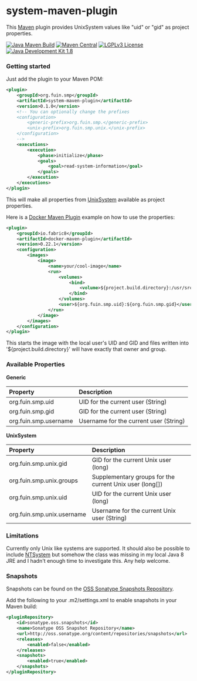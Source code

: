# system-maven-plugin
This [Maven](https://maven.apache.org/) plugin provides UnixSystem values like "uid" or "gid" as project properties.

[![Java Maven Build](https://github.com/fuinorg/system-maven-plugin/actions/workflows/maven.yml/badge.svg)](https://github.com/fuinorg/system-maven-plugin/actions/workflows/maven.yml)
[![Maven Central](https://maven-badges.herokuapp.com/maven-central/org.fuin.smp/system-maven-plugin/badge.svg)](https://maven-badges.herokuapp.com/maven-central/org.fuin.smp/system-maven-plugin/)
[![LGPLv3 License](http://img.shields.io/badge/license-LGPLv3-blue.svg)](https://www.gnu.org/licenses/lgpl.html)
[![Java Development Kit 1.8](https://img.shields.io/badge/JDK-1.8-green.svg)](http://www.oracle.com/technetwork/java/javase/downloads/jdk8-downloads-2133151.html)

### Getting started
Just add the plugin to your Maven POM:
```xml
<plugin>
    <groupId>org.fuin.smp</groupId>
    <artifactId>system-maven-plugin</artifactId>
    <version>0.1.0</version>
    <!-- You can optionally change the prefixes
    <configuration>
        <generic-prefix>org.fuin.smp.</generic-prefix>
        <unix-prefix>org.fuin.smp.unix.</unix-prefix>
    </configuration>
    -->
    <executions>
        <execution>
            <phase>initialize</phase>
            <goals>
                <goal>read-system-information</goal>
            </goals>
        </execution>
    </executions>
</plugin>
```
This will make all properties from [UnixSystem](https://docs.oracle.com/javase/8/docs/jre/api/security/jaas/spec/com/sun/security/auth/module/UnixSystem.html) available as project properties.

Here is a [Docker Maven Plugin](https://github.com/fabric8io/docker-maven-plugin) example on how to use the properties:
```xml
<plugin>
    <groupId>io.fabric8</groupId>
    <artifactId>docker-maven-plugin</artifactId>
    <version>0.22.1</version>
    <configuration>
        <images>
            <image>
                <name>your/cool-image</name>
                <run>
                    <volumes>
                        <bind>
                            <volume>${project.build.directory}:/usr/src/result</volume>
                        </bind>
                    </volumes>
                    <user>${org.fuin.smp.uid}:${org.fuin.smp.gid}</user>
                </run>
            </image>
        </images>
    </configuration>
</plugin>
```
This starts the image with the local user's UID and GID and files written into '${project.build.directory}' will have exactly that owner and group.

### Available Properties

**Generic**

| Property | Description |
|:---------|:------------|
| org.fuin.smp.uid | UID for the current user (String) |
| org.fuin.smp.gid | GID for the current user (String) |
| org.fuin.smp.username | Username for the current user (String) |


**UnixSystem**

| Property | Description |
|:---------|:------------|
| org.fuin.smp.unix.gid | GID for the current Unix user (long) |
| org.fuin.smp.unix.groups | Supplementary groups for the current Unix user (long[]) |
| org.fuin.smp.unix.uid | UID for the current Unix user (long) |
| org.fuin.smp.unix.username | Username for the current Unix user (String) |



### Limitations

Currently only Unix like systems are supported. It should also be possible to include [NTSystem](https://docs.oracle.com/javase/8/docs/jre/api/security/jaas/spec/com/sun/security/auth/module/NTSystem.html) 
but somehow the class was missing in my local Java 8 JRE and I hadn't enough time to investigate this. Any help welcome.

### Snapshots

Snapshots can be found on the [OSS Sonatype Snapshots Repository](http://oss.sonatype.org/content/repositories/snapshots/org/fuin "Snapshot Repository"). 

Add the following to your .m2/settings.xml to enable snapshots in your Maven build:

```xml
<pluginRepository>
    <id>sonatype.oss.snapshots</id>
    <name>Sonatype OSS Snapshot Repository</name>
    <url>http://oss.sonatype.org/content/repositories/snapshots</url>
    <releases>
        <enabled>false</enabled>
    </releases>
    <snapshots>
        <enabled>true</enabled>
    </snapshots>
</pluginRepository>
```
